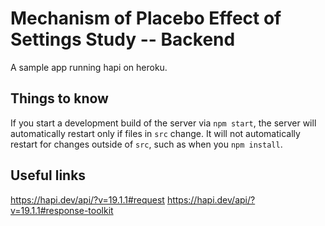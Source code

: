 # Mechanism of Placebo Effect of Settings Study -- Backend
A sample app running hapi on heroku.

## Things to know
If you start a development build of the server via `npm start`, the server will automatically restart only if files in
`src` change.  It will not automatically restart for changes outside of `src`, such as when you `npm install`.

## Useful links
https://hapi.dev/api/?v=19.1.1#request
https://hapi.dev/api/?v=19.1.1#response-toolkit

